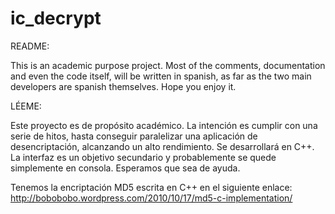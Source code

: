 ic_decrypt
==========

README:

This is an academic purpose project. Most of the comments, documentation and even the code itself, 
will be written in spanish, as far as the two main developers are spanish themselves. Hope you enjoy it.


LÉEME:

Este proyecto es de propósito académico. La intención es cumplir con una serie de hitos, hasta conseguir 
paralelizar una aplicación de desencriptación, alcanzando un alto rendimiento. Se desarrollará en C++. 
La interfaz es un objetivo secundario y probablemente se quede simplemente en consola. Esperamos que sea de ayuda.

Tenemos la encriptación MD5 escrita en C++ en el siguiente enlace:
http://bobobobo.wordpress.com/2010/10/17/md5-c-implementation/